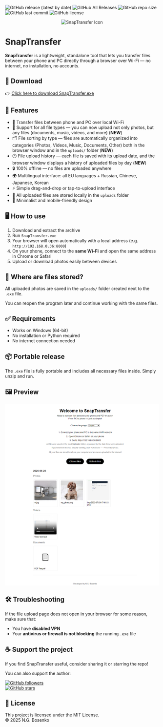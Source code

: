 ![GitHub release (latest by date)](https://img.shields.io/github/v/release/NickBosenko/SnapTransfer?label=Latest%20release)
![GitHub All Releases](https://img.shields.io/github/downloads/NickBosenko/SnapTransfer/total?label=Downloads)
![GitHub repo size](https://img.shields.io/github/repo-size/NickBosenko/SnapTransfer)
![GitHub last commit](https://img.shields.io/github/last-commit/NickBosenko/SnapTransfer)
![GitHub license](https://img.shields.io/github/license/NickBosenko/SnapTransfer)

<p align="center">
  <img src="https://raw.githubusercontent.com/NickBosenko/SnapTransfer/main/favicon.png" width="80" alt="SnapTransfer Icon" />
</p>

# SnapTransfer

**SnapTransfer** is a lightweight, standalone tool that lets you transfer files between your phone and PC directly through a browser over Wi-Fi — no internet, no installation, no accounts.

## 🔽 Download

👉 [Click here to download SnapTransfer.exe](https://github.com/NickBosenko/SnapTransfer/releases/download/v1.1.0/SnapTransfer.exe)

## 🚀 Features

- 📱 Transfer files between phone and PC over local Wi-Fi  
- 📂 Support for all file types — you can now upload not only photos, but any files (documents, music, videos, and more) (**NEW**)  
- 🗂 File sorting by type — files are automatically organized into categories (Photos, Videos, Music, Documents, Other) both in the browser window and in the `uploads/` folder (**NEW**)  
- 🕒 File upload history — each file is saved with its upload date, and the browser window displays a history of uploaded files by day (**NEW**)  
- 🔒 100% offline — no files are uploaded anywhere  
- 🌍 Multilingual interface: all EU languages + Russian, Chinese, Japanese, Korean  
- ⚡ Simple drag-and-drop or tap-to-upload interface  
- 💾 All uploaded files are stored locally in the `uploads` folder  
- 🧊 Minimalist and mobile-friendly design  

## 🖥 How to use

1. Download and extract the archive  
2. Run `SnapTransfer.exe`  
3. Your browser will open automatically with a local address (e.g. `http://192.168.0.36:8000`)  
4. On your phone, connect to the **same Wi-Fi** and open the same address in Chrome or Safari  
5. Upload or download photos easily between devices  

## 📁 Where are files stored?

All uploaded photos are saved in the `uploads/` folder created next to the `.exe` file.

You can reopen the program later and continue working with the same files.

## ✅ Requirements

- Works on Windows (64-bit)  
- No installation or Python required  
- No internet connection needed  

## 📦 Portable release

The `.exe` file is fully portable and includes all necessary files inside. Simply unzip and run.

## 🖼 Preview

<p align="center">
  <img src="https://raw.githubusercontent.com/NickBosenko/SnapTransfer/main/interface.png" width="600"/>
</p>

## 🛠 Troubleshooting

If the file upload page does not open in your browser for some reason, make sure that:

- You have **disabled VPN**
- Your **antivirus or firewall is not blocking** the running `.exe` file

## ☕ Support the project

If you find SnapTransfer useful, consider sharing it or starring the repo!

You can also support the author:

[![GitHub followers](https://img.shields.io/github/followers/NickBosenko?label=Follow%20on%20GitHub&style=social)](https://github.com/NickBosenko)  
[![GitHub stars](https://img.shields.io/github/stars/NickBosenko/SnapTransfer?style=social)](https://github.com/NickBosenko/SnapTransfer/stargazers)

## 📄 License

This project is licensed under the MIT License.  
© 2025 N.G. Bosenko
